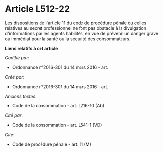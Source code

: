 # Article L512-22

Les dispositions de l'article 11 du code de procédure pénale ou celles relatives au secret professionnel ne font pas obstacle
à la divulgation d'informations par les agents habilités, en vue de prévenir un danger grave ou immédiat pour la santé ou la
sécurité des consommateurs.

**Liens relatifs à cet article**

_Codifié par_:

  - Ordonnance n°2016-301 du 14 mars 2016 - art.

_Créé par_:

  - Ordonnance n°2016-301 du 14 mars 2016 - art.

_Anciens textes_:

  - Code de la consommation - art. L216-10 (Ab)

_Cité par_:

  - Code de la consommation - art. L541-1 (VD)

_Cite_:

  - Code de procédure pénale - art. 11 (M)
